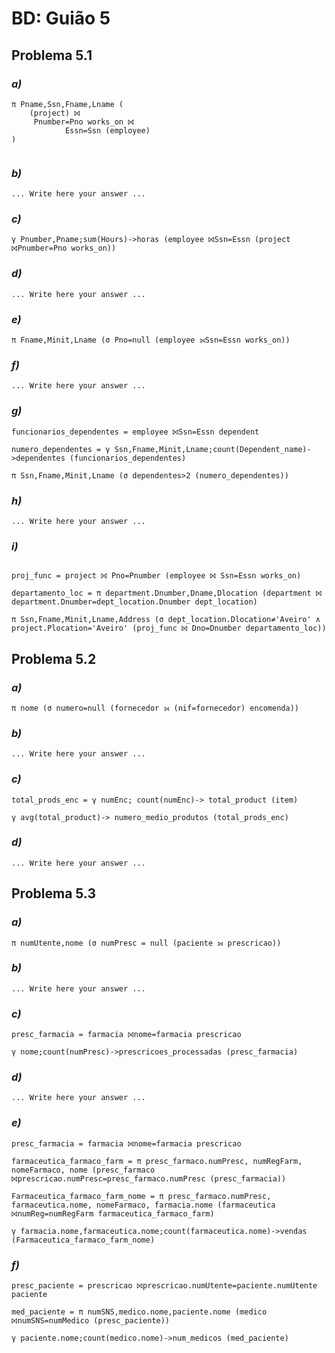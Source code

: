 # BD: Guião 5


## ​Problema 5.1
 
### *a)*

```
π Pname,Ssn,Fname,Lname (
	(project) ⨝
  	 Pnumber=Pno works_on ⨝
			Essn=Ssn (employee)
)


```


### *b)* 

```
... Write here your answer ...
```


### *c)* 

```
γ Pnumber,Pname;sum(Hours)->horas (employee ⨝Ssn=Essn (project ⨝Pnumber=Pno works_on))
```


### *d)* 

```
... Write here your answer ...
```


### *e)* 

```
π Fname,Minit,Lname (σ Pno=null (employee ⟕Ssn=Essn works_on))
```


### *f)* 

```
... Write here your answer ...
```


### *g)* 

```
funcionarios_dependentes = employee ⨝Ssn=Essn dependent

numero_dependentes = γ Ssn,Fname,Minit,Lname;count(Dependent_name)->dependentes (funcionarios_dependentes)

π Ssn,Fname,Minit,Lname (σ dependentes>2 (numero_dependentes))
```


### *h)* 

```
... Write here your answer ...
```


### *i)* 

```

proj_func = project ⨝ Pno=Pnumber (employee ⨝ Ssn=Essn works_on)

departamento_loc = π department.Dnumber,Dname,Dlocation (department ⨝ department.Dnumber=dept_location.Dnumber dept_location)

π Ssn,Fname,Minit,Lname,Address (σ dept_location.Dlocation≠'Aveiro' ∧ project.Plocation='Aveiro' (proj_func ⨝ Dno=Dnumber departamento_loc))

```


## ​Problema 5.2

### *a)*

```
π nome (σ numero=null (fornecedor ⟕ (nif=fornecedor) encomenda))
```

### *b)* 

```
... Write here your answer ...
```


### *c)* 

```
total_prods_enc = γ numEnc; count(numEnc)-> total_product (item)

γ avg(total_product)-> numero_medio_produtos (total_prods_enc)
```


### *d)* 

```
... Write here your answer ...
```


## ​Problema 5.3

### *a)*

```
π numUtente,nome (σ numPresc = null (paciente ⟕ prescricao))

```

### *b)* 

```
... Write here your answer ...
```


### *c)* 

```
presc_farmacia = farmacia ⨝nome=farmacia prescricao

γ nome;count(numPresc)->prescricoes_processadas (presc_farmacia)

```


### *d)* 

```
... Write here your answer ...
```

### *e)* 

```
presc_farmacia = farmacia ⨝nome=farmacia prescricao

farmaceutica_farmaco_farm = π presc_farmaco.numPresc, numRegFarm, nomeFarmaco, nome (presc_farmaco ⨝prescricao.numPresc=presc_farmaco.numPresc (presc_farmacia))

Farmaceutica_farmaco_farm_nome = π presc_farmaco.numPresc, farmaceutica.nome, nomeFarmaco, farmacia.nome (farmaceutica ⨝numReg=numRegFarm farmaceutica_farmaco_farm)

γ farmacia.nome,farmaceutica.nome;count(farmaceutica.nome)->vendas (Farmaceutica_farmaco_farm_nome)
```

### *f)* 

```
presc_paciente = prescricao ⨝prescricao.numUtente=paciente.numUtente paciente

med_paciente = π numSNS,medico.nome,paciente.nome (medico ⨝numSNS=numMedico (presc_paciente))

γ paciente.nome;count(medico.nome)->num_medicos (med_paciente)
```
